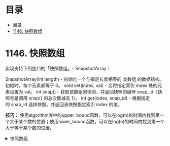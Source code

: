 # 目录
- [目录](#目录)
- [1146. 快照数组](#1146-快照数组)

# 1146. 快照数组

实现支持下列接口的「快照数组」- SnapshotArray：

SnapshotArray(int length) - 初始化一个与指定长度相等的 类数组 的数据结构。初始时，每个元素都等于 0。
void set(index, val) - 会将指定索引 index 处的元素设置为 val。
int snap() - 获取该数组的快照，并返回快照的编号 snap_id（快照号是调用 snap() 的总次数减去 1）。
int get(index, snap_id) - 根据指定的 snap_id 选择快照，并返回该快照指定索引 index 的值。

**技巧：** 使用algorithm库中的upper_bound函数，可以在log(n)的时间内找到第一个大于某个数的位置；使用lower_bound函数，可以在log(n)的时间内找到第一个大于等于某个数的位置。

<details>
<summary>快照数组</summary>

```c++
class SnapshotArray {
public:
    map<int, map<int, int>> historySnap;
    int currentSnap;
    SnapshotArray(int length) {
        currentSnap = 0;
    }
    
    void set(int index, int val) {
        historySnap[index][currentSnap] = val;
    }
    
    int snap() {
        return currentSnap++;
    }
    
    int get(int index, int snap_id) {
        auto it = historySnap[index].upper_bound(snap_id);
        if(it == historySnap[index].begin()) {
            return 0;
        }
        else {
            return (--it)->second;
        }
    }
};

/**
 * Your SnapshotArray object will be instantiated and called as such:
 * SnapshotArray* obj = new SnapshotArray(length);
 * obj->set(index,val);
 * int param_2 = obj->snap();
 * int param_3 = obj->get(index,snap_id);
 */
```
</details>

